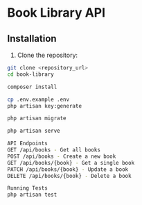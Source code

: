 # Book Library API

## Installation

1. Clone the repository:
```bash
git clone <repository_url>
cd book-library

composer install

cp .env.example .env
php artisan key:generate

php artisan migrate

php artisan serve

API Endpoints
GET /api/books - Get all books
POST /api/books - Create a new book
GET /api/books/{book} - Get a single book
PATCH /api/books/{book} - Update a book
DELETE /api/books/{book} - Delete a book

Running Tests
php artisan test
